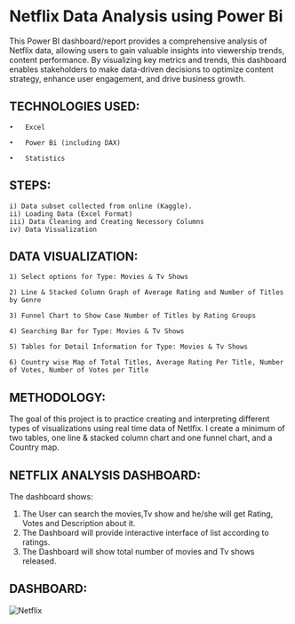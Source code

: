 # Netflix Data Analysis using Power Bi

This Power BI dashboard/report provides a comprehensive analysis of Netflix data, allowing users to gain valuable insights into viewership trends, content performance. By visualizing key metrics and trends, this dashboard enables stakeholders to make data-driven decisions to optimize content strategy, enhance user engagement, and drive business growth.

## TECHNOLOGIES USED:

    •	Excel

    •	Power Bi (including DAX)

    •	Statistics
    
## STEPS:

    i) Data subset collected from online (Kaggle).
    ii) Loading Data (Excel Format)
    iii) Data Cleaning and Creating Necessory Columns
    iv) Data Visualization
    
## DATA VISUALIZATION: 


    1) Select options for Type: Movies & Tv Shows
    
    2) Line & Stacked Column Graph of Average Rating and Number of Titles by Genre
    
    3) Funnel Chart to Show Case Number of Titles by Rating Groups
    
    4) Searching Bar for Type: Movies & Tv Shows
    
    5) Tables for Detail Information for Type: Movies & Tv Shows
    
    6) Country wise Map of Total Titles, Average Rating Per Title, Number of Votes, Number of Votes per Title
     

## METHODOLOGY:


The goal of this project is to practice creating and interpreting different types of visualizations using real time data of Netlfix. I create a minimum of two tables, one line & stacked column chart and one funnel chart, and a Country map.

## NETFLIX ANALYSIS DASHBOARD:

The dashboard shows:

1) The User can search the movies,Tv show and he/she will get Rating, Votes and Description about it.
2) The Dashboard will provide interactive interface of list according to ratings.
3) The Dashboard will show total number of movies and Tv shows released. 


## DASHBOARD:

![Netflix](https://.png)